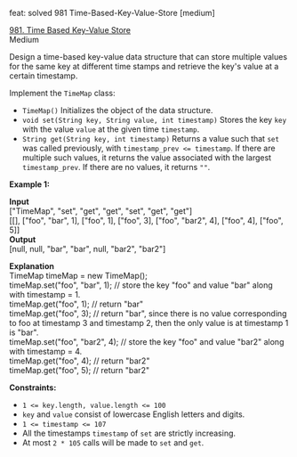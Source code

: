 feat: solved 981 Time-Based-Key-Value-Store [medium]

[981. Time Based Key-Value Store](https://leetcode.com/problems/time-based-key-value-store/)  
Medium

Design a time-based key-value data structure that can store multiple values for the same key at different time stamps and retrieve the key's value at a certain timestamp.

Implement the  `TimeMap`  class:

-   `TimeMap()`  Initializes the object of the data structure.
-   `void set(String key, String value, int timestamp)`  Stores the key  `key`  with the value  `value`  at the given time  `timestamp`.
-   `String get(String key, int timestamp)`  Returns a value such that  `set`  was called previously, with  `timestamp_prev <= timestamp`. If there are multiple such values, it returns the value associated with the largest  `timestamp_prev`. If there are no values, it returns  `""`.

**Example 1:**

**Input**  
["TimeMap", "set", "get", "get", "set", "get", "get"]  
[[], ["foo", "bar", 1], ["foo", 1], ["foo", 3], ["foo", "bar2", 4], ["foo", 4], ["foo", 5]]  
**Output**  
[null, null, "bar", "bar", null, "bar2", "bar2"]

**Explanation**  
TimeMap timeMap = new TimeMap();  
timeMap.set("foo", "bar", 1);  // store the key "foo" and value "bar" along with timestamp = 1.  
timeMap.get("foo", 1);         // return "bar"  
timeMap.get("foo", 3);         // return "bar", since there is no value corresponding to foo at timestamp 3 and timestamp 2, then the only value is at timestamp 1 is "bar".  
timeMap.set("foo", "bar2", 4); // store the key "foo" and value "bar2" along with timestamp = 4.  
timeMap.get("foo", 4);         // return "bar2"  
timeMap.get("foo", 5);         // return "bar2"

**Constraints:**

-   `1 <= key.length, value.length <= 100`
-   `key`  and  `value`  consist of lowercase English letters and digits.
-   `1 <= timestamp <= 107`
-   All the timestamps  `timestamp`  of  `set`  are strictly increasing.
-   At most  `2 * 105`  calls will be made to  `set`  and  `get`.